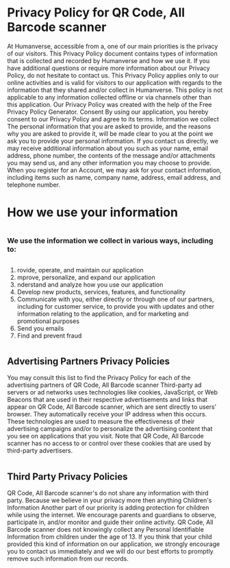 # Privacy Policy for QR Code, All Barcode scanner
At Humanverse, accessible from a, one of our main priorities is the privacy of our visitors. This Privacy Policy document contains types of information that is collected and recorded by Humanverse and how we use it.
If you have additional questions or require more information about our Privacy Policy, do not hesitate to contact us.
This Privacy Policy applies only to our online activities and is valid for visitors to our application with regards to the information that they shared and/or collect in Humanverse. This policy is not applicable to any information collected offline or via channels other than this application. Our Privacy Policy was created with the help of the Free Privacy Policy Generator.
Consent
By using our application, you hereby consent to our Privacy Policy and agree to its terms.
Information we collect
The personal information that you are asked to provide, and the reasons why you are asked to provide it, will be made clear to you at the point we ask you to provide your personal information.
If you contact us directly, we may receive additional information about you such as your name, email address, phone number, the contents of the message and/or attachments you may send us, and any other information you may choose to provide.
When you register for an Account, we may ask for your contact information, including items such as name, company name, address, email address, and telephone number.
# How we use your information
# 
### We use the information we collect in various ways, including to:
##
1. rovide, operate, and maintain our application
2. mprove, personalize, and expand our application
3. nderstand and analyze how you use our application
4. Develop new products, services, features, and functionality
5. Communicate with you, either directly or through one of our partners, including for customer service, to provide you with updates and other information relating to the application, and for marketing and promotional purposes
6. Send you emails
7. Find and prevent fraud
# 
## Advertising Partners Privacy Policies
You may consult this list to find the Privacy Policy for each of the advertising partners of QR Code, All Barcode scanner
Third-party ad servers or ad networks uses technologies like cookies, JavaScript, or Web Beacons that are used in their respective advertisements and links that appear on QR Code, All Barcode scanner, which are sent directly to users' browser. They automatically receive your IP address when this occurs. These technologies are used to measure the effectiveness of their advertising campaigns and/or to personalize the advertising content that you see on applications that you visit.
Note that QR Code, All Barcode scanner has no access to or control over these cookies that are used by third-party advertisers.
# 
## Third Party Privacy Policies
QR Code, All Barcode scanner's do not share any information with third party. Because we believe in your privacy more then anything
Children's Information
Another part of our priority is adding protection for children while using the internet. We encourage parents and guardians to observe, participate in, and/or monitor and guide their online activity.
QR Code, All Barcode scanner does not knowingly collect any Personal Identifiable Information from children under the age of 13. If you think that your child provided this kind of information on our application, we strongly encourage you to contact us immediately and we will do our best efforts to promptly remove such information from our records.
